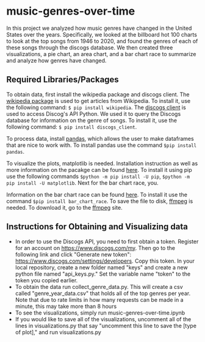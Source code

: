 # music-genres-over-time
In this project we analyzed how music genres have changed in the United States over the years. Specifically, we looked at the billboard hot 100 charts to look at the top songs from 1946 to 2020, and found the genres of each of these songs through the discogs database. We then created three visualizations, a pie chart, an area chart, and a bar chart race to summarize and analyze how genres have changed.

## Required Libraries/Packages
To obtain data, first install the wikipedia package and discogs client. The [wikipedia package](https://pypi.org/project/wikipedia/) is used to get articles from Wikipedia. To install it, use the following command: `$ pip install wikipedia`. The [discogs client](https://github.com/discogs/discogs_client) is used to access Discog's API Python. We used it to query the Discogs database for information on the genre of songs. To install it, use the following command: `$ pip install discogs_client`.

To process data, install [pandas](https://pandas.pydata.org/docs/getting_started/install.html), which allows the user to make dataframes that are nice to work with. To install pandas use the command `$pip install pandas`.

To visualize the plots, matplotlib is needed. Installation instruction as well as more information on the pacakge can be found [here](https://matplotlib.org/stable/users/installing.html). To install it using pip use the following commands `$python -m pip install -U pip`, `$python -m pip install -U matplotlib`. Next for the bar chart race, you.

Information on the bar chart race can be found [here](https://www.dexplo.org/bar_chart_race/). To install it use the command `$pip install bar_chart_race`.
 To save the file to disk, [ffmpeg](https://www.dexplo.org/bar_chart_race/installation/#installing-ffmpeg) is needed. To download it, go to the [ffmpeg](https://www.ffmpeg.org/download.html) site.
 
 ## Instructions for Obtaining and Visualizing data
 
 * In order to use the Discogs API, you need to first obtain a token. Register for an account on https://www.discogs.com/my. Then go to the following link and click "Generate new token": https://www.discogs.com/settings/developers. Copy this token. In your local repository, create a new folder named "keys" and create a new python file named "api_keys.py." Set the variable name "token" to the token you copied earlier.
 * To obtain the data run collect_genre_data.py. This will create a csv called "genre_year_data.csv" that holds all of the top genres per year. Note that due to rate limits in how many requests can be made in a minute, this may take more than 8 hours
 * To see the visualizations, simply run music-genres-over-time.ipynb
 * If you would like to save all of the visualizations, uncomment all of the lines in visualizations.py that say "uncomment this line to save the [type of plot]," and run visualizations.py